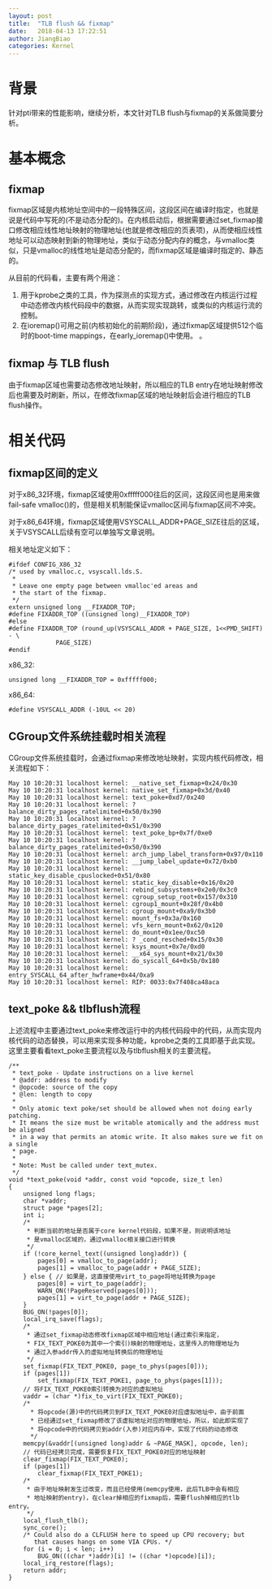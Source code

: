 ```yaml
---
layout: post
title:  "TLB flush && fixmap"
date:   2018-04-13 17:22:51
author: JiangBiao
categories: Kernel
---
```


#  背景

针对pti带来的性能影响，继续分析，本文针对TLB flush与fixmap的关系做简要分析。

# 基本概念

## fixmap

fixmap区域是内核地址空间中的一段特殊区间，这段区间在编译时指定，也就是说是代码中写死的(不是动态分配的)。在内核启动后，根据需要通过set_fixmap接口修改相应线性地址映射的物理地址(也就是修改相应的页表项)，从而使相应线性地址可以动态映射到新的物理地址，类似于动态分配内存的概念，与vmalloc类似，只是vmalloc的线性地址是动态分配的，而fixmap区域是编译时指定的、静态的。

从目前的代码看，主要有两个用途：

1. 用于kprobe之类的工具，作为探测点的实现方式，通过修改在内核运行过程中动态修改内核代码段中的数据，从而实现实现跳转，或类似的内核运行流的控制。
2. 在ioremap()可用之前(内核初始化的前期阶段)，通过fixmap区域提供512个临时的boot-time mappings，在early_ioremap()中使用。
。

## fixmap 与 TLB flush

由于fixmap区域也需要动态修改地址映射，所以相应的TLB entry在地址映射修改后也需要及时刷新，所以，在修改fixmap区域的地址映射后会进行相应的TLB flush操作。

# 相关代码

## fixmap区间的定义

对于x86_32环境，fixmap区域使用0xfffff000往后的区间，这段区间也是用来做fail-safe vmalloc()的，但是相关机制能保证vmalloc区间与fixmap区间不冲突。

对于x86_64环境，fixmap区域使用VSYSCALL_ADDR+PAGE_SIZE往后的区域，关于VSYSCALL后续有空可以单独写文章说明。

相关地址定义如下：

	#ifdef CONFIG_X86_32
	/* used by vmalloc.c, vsyscall.lds.S.
	 *
	 * Leave one empty page between vmalloc'ed areas and
	 * the start of the fixmap.
	 */
	extern unsigned long __FIXADDR_TOP;
	#define FIXADDR_TOP	((unsigned long)__FIXADDR_TOP)
	#else
	#define FIXADDR_TOP	(round_up(VSYSCALL_ADDR + PAGE_SIZE, 1<<PMD_SHIFT) - \
				 PAGE_SIZE)
	#endif

x86_32:

	unsigned long __FIXADDR_TOP = 0xfffff000;
	
x86_64:

	#define VSYSCALL_ADDR (-10UL << 20)

## CGroup文件系统挂载时相关流程

CGroup文件系统挂载时，会通过fixmap来修改地址映射，实现内核代码修改，相关流程如下：

	May 10 10:20:31 localhost kernel: __native_set_fixmap+0x24/0x30
	May 10 10:20:31 localhost kernel: native_set_fixmap+0x3d/0x40
	May 10 10:20:31 localhost kernel: text_poke+0xd7/0x240
	May 10 10:20:31 localhost kernel: ? balance_dirty_pages_ratelimited+0x50/0x390
	May 10 10:20:31 localhost kernel: ? balance_dirty_pages_ratelimited+0x51/0x390
	May 10 10:20:31 localhost kernel: text_poke_bp+0x7f/0xe0
	May 10 10:20:31 localhost kernel: ? balance_dirty_pages_ratelimited+0x50/0x390
	May 10 10:20:31 localhost kernel: arch_jump_label_transform+0x97/0x110
	May 10 10:20:31 localhost kernel: __jump_label_update+0x72/0xb0
	May 10 10:20:31 localhost kernel: static_key_disable_cpuslocked+0x51/0x80
	May 10 10:20:31 localhost kernel: static_key_disable+0x16/0x20
	May 10 10:20:31 localhost kernel: rebind_subsystems+0x2e0/0x3c0
	May 10 10:20:31 localhost kernel: cgroup_setup_root+0x157/0x310
	May 10 10:20:31 localhost kernel: cgroup1_mount+0x28f/0x4b0
	May 10 10:20:31 localhost kernel: cgroup_mount+0xa9/0x3b0
	May 10 10:20:31 localhost kernel: mount_fs+0x3a/0x160
	May 10 10:20:31 localhost kernel: vfs_kern_mount+0x62/0x120
	May 10 10:20:31 localhost kernel: do_mount+0x1ee/0xc50
	May 10 10:20:31 localhost kernel: ? _cond_resched+0x15/0x30
	May 10 10:20:31 localhost kernel: ksys_mount+0x7e/0xd0
	May 10 10:20:31 localhost kernel: __x64_sys_mount+0x21/0x30
	May 10 10:20:31 localhost kernel: do_syscall_64+0x5b/0x180
	May 10 10:20:31 localhost kernel: entry_SYSCALL_64_after_hwframe+0x44/0xa9
	May 10 10:20:31 localhost kernel: RIP: 0033:0x7f408ca48aca

## text_poke && tlbflush流程

上述流程中主要通过text_poke来修改运行中的内核代码段中的代码，从而实现内核代码的动态替换，可以用来实现多种功能，kprobe之类的工具即基于此实现。这里主要看看text_poke主要流程以及与tlbflush相关的主要流程。

	/**
	 * text_poke - Update instructions on a live kernel
	 * @addr: address to modify
	 * @opcode: source of the copy
	 * @len: length to copy
	 *
	 * Only atomic text poke/set should be allowed when not doing early patching.
	 * It means the size must be writable atomically and the address must be aligned
	 * in a way that permits an atomic write. It also makes sure we fit on a single
	 * page.
	 *
	 * Note: Must be called under text_mutex.
	 */
	void *text_poke(void *addr, const void *opcode, size_t len)
	{
		unsigned long flags;
		char *vaddr;
		struct page *pages[2];
		int i;
		/*
		 * 判断当前的地址是否属于core kernel代码段，如果不是，则说明该地址
		 * 是vmalloc区域的，通过vmalloc相关接口进行转换
		 */
		if (!core_kernel_text((unsigned long)addr)) {
			pages[0] = vmalloc_to_page(addr);
			pages[1] = vmalloc_to_page(addr + PAGE_SIZE);
		} else { // 如果是，这直接使用virt_to_page将地址转换为page
			pages[0] = virt_to_page(addr);
			WARN_ON(!PageReserved(pages[0]));
			pages[1] = virt_to_page(addr + PAGE_SIZE);
		}
		BUG_ON(!pages[0]);
		local_irq_save(flags);
		/*
		 * 通过set_fixmap动态修改fixmap区域中相应地址(通过索引来指定，
		 * FIX_TEXT_POKE0为其中一个索引)映射的物理地址，这里传入的物理地址为
		 * 通过入参addr传入的虚拟地址转换后的物理地址
		 */
		set_fixmap(FIX_TEXT_POKE0, page_to_phys(pages[0]));
		if (pages[1])
			set_fixmap(FIX_TEXT_POKE1, page_to_phys(pages[1]));
		// 将FIX_TEXT_POKE0索引转换为对应的虚拟地址
		vaddr = (char *)fix_to_virt(FIX_TEXT_POKE0);
		/*
		  * 将opcode(源)中的代码拷贝到FIX_TEXT_POKE0对应虚拟地址中，由于前面
		  * 已经通过set_fixmap修改了该虚拟地址对应的物理地址，所以，如此即实现了
		  * 将opcode中的代码拷贝到addr(入参)对应内存中，实现了代码的动态修改
		  */
		memcpy(&vaddr[(unsigned long)addr & ~PAGE_MASK], opcode, len);
		// 代码已经拷贝完成，需要恢复FIX_TEXT_POKE0对应的地址映射
		clear_fixmap(FIX_TEXT_POKE0);
		if (pages[1])
			clear_fixmap(FIX_TEXT_POKE1);
		/*
		 * 由于地址映射发生过改变，而且已经使用(memcpy使用，此后TLB中会有相应
		 * 地址映射的entry)，在clear掉相应的fixmap后，需要flush掉相应的tlb entry。
		 */
		local_flush_tlb();
		sync_core();
		/* Could also do a CLFLUSH here to speed up CPU recovery; but
		   that causes hangs on some VIA CPUs. */
		for (i = 0; i < len; i++)
			BUG_ON(((char *)addr)[i] != ((char *)opcode)[i]);
		local_irq_restore(flags);
		return addr;
	}
